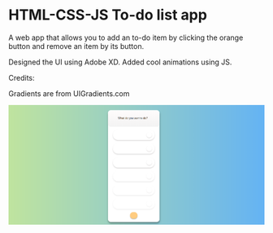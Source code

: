 # HTML-CSS-JS To-do list app

A web app that allows you to add an to-do item by clicking the orange button and remove an item by its button.

Designed the UI using Adobe XD. Added cool animations using JS.

Credits:

Gradients are from UIGradients.com

![ui](https://github.com/hzy86/App-Practice/blob/master/to-do-app/my%20to-do%20app.png)
